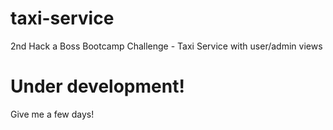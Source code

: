 # taxi-service
2nd Hack a Boss Bootcamp Challenge  - Taxi Service with user/admin views

# Under development!
Give me a few days!
